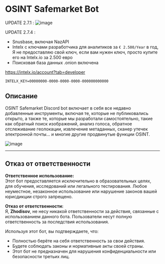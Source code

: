 # OSINT Safemarket Bot
UPDATE 2.7.1 :
![image](https://github.com/user-attachments/assets/0ad92bd6-033c-48b0-938d-96c0b3d892fe)



UPDATE 2.7.4 :

- Snusbase, включая NazAPI
- Intelx с ключами разработчика для аналитиков за `€ 2.500/Year` в год, Я не предоставляю свой ключ, если вам нужен ключ, просто купите его на Intelx.io за 2.500 евро
- Поисковая база данных .onion включена
  
https://intelx.io/account?tab=developer
```
INTELX_KEY=00000000-0000-0000-0000-000000000000
```
## Описание
OSINT Safemarket Discord bot включает в себя все недавно добавленные инструменты, включая те, которые не публиковались открыто, а также те, которые мы разработали самостоятельно, такие как обратный поиск изображений, анализ голоса, обратное отслеживание геолокации, извлечение метаданных, сканер утечек электронной почты... и многие другие продвинутые функции OSINT.


![image](https://github.com/user-attachments/assets/bfdc00dd-723d-40ee-85fa-3e5924273019)

---

## Отказ от ответственности

**Ответственное использование:**  
Этот бот предоставляется исключительно в образовательных целях, для обучения, исследований или легального тестирования. Любое неуместное, незаконное использование или нарушение законов вашей юрисдикции строго запрещено.

**Отказ от ответственности:**  
Я, **Zhodisov**, не несу никакой ответственности за действия, связанные с использованием данного бота. Пользователи несут полную ответственность за последствия использования.

Используя этот бот, вы подтверждаете, что:  
- Полностью берёте на себя ответственность за свои действия.  
- Будете соблюдать законы и нормативные акты своей страны.  
- Этот бот не предназначен для нарушения конфиденциальности или безопасности третьих лиц.
